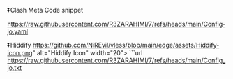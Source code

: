 ⏬Clash Meta
Code snippet

https://raw.githubusercontent.com/R3ZARAHIMI/7/refs/heads/main/Config-jo.yaml

⏬Hiddify
https://github.com/NiREvil/vless/blob/main/edge/assets/Hiddify-icon.png" alt="Hiddify Icon" width="20"> ```url
https://raw.githubusercontent.com/R3ZARAHIMI/7/refs/heads/main/Config_jo.txt
